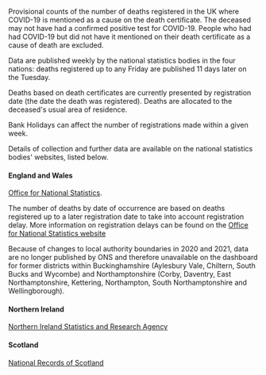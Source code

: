 ﻿Provisional counts of the number of deaths registered in the UK where COVID-19 is mentioned as a cause on the death certificate.  The deceased may not have had a confirmed positive test for COVID-19.  People who had had COVID-19 but did not have it mentioned on their death certificate as a cause of death are excluded.

Data are published weekly by the national statistics bodies in the four nations: deaths registered up to any Friday are published 11 days later on the Tuesday.

Deaths based on death certificates are currently presented by registration date (the date the death was registered). Deaths are allocated to the deceased's usual area of residence.

Bank Holidays can affect the number of registrations made within a given week.

Details of collection and further data are available on the national statistics bodies' websites, listed below.

#### England and Wales

[Office for National Statistics](https://www.ons.gov.uk/peoplepopulationandcommunity/healthandsocialcare/conditionsanddiseases/datalist?filter=datasets).

The number of deaths by date of occurrence are based on deaths registered up to a later registration date to take into account registration delay. More information on registration delays can be found on the [Office for National Statistics website](https://www.ons.gov.uk/peoplepopulationandcommunity/birthsdeathsandmarriages/deaths/articles/impactofregistrationdelaysonmortalitystatisticsinenglandandwales/2019)

Because of changes to local authority boundaries in 2020 and 2021, data are no longer published by ONS and therefore unavailable on the dashboard for former districts within Buckinghamshire (Aylesbury Vale, Chiltern, South Bucks and Wycombe) and Northamptonshire (Corby, Daventry, East Northamptonshire, Kettering, Northampton, South Northamptonshire and Wellingborough).

#### Northern Ireland

[Northern Ireland Statistics and Research Agency](https://www.nisra.gov.uk/statistics/ni-summary-statistics/coronavirus-covid-19-statistics)

#### Scotland

[National Records of Scotland](https://www.nrscotland.gov.uk/statistics-and-data/statistics/statistics-by-theme/vital-events/general-publications/weekly-and-monthly-data-on-births-and-deaths/deaths-involving-coronavirus-covid-19-in-scotland)
